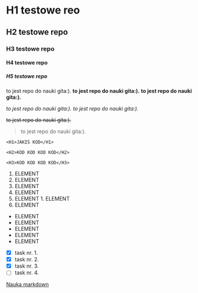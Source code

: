 # H1 testowe reo
## H2 testowe repo
### H3 testowe repo
#### H4 testowe repo
##### H5 testowe repo


to jest repo do nauki gita:).
**to jest repo do nauki gita:).**
__to jest repo do nauki gita:).__




*to jest repo do nauki gita:).*
_to jest repo do nauki gita:)._

~~to jest repo do nauki gita:).~~


>to jest repo do nauki gita:).

````
<H1>JAKIŚ KOD</H1>
````

    <H2>KOD KOD KOD KOD</H2>
    
`<H3>KOD KOD KOD KOD</H3>`


1. ELEMENT
2. ELEMENT
3. ELEMENT
  1. ELEMENT
  2. ELEMENT
    1. ELEMENT
4. ELEMENT

- ELEMENT
- ELEMENT
- ELEMENT
 - ELEMENT
 - ELEMENT
 
- [x] task nr. 1.
- [x] task nr. 2.
- [x] task nr. 3.
- [ ] task nr. 4.

 [Nauka markdown](https://github.com/norbiasz90/)
